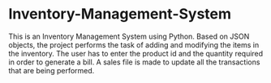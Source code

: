 # Inventory-Management-System
This is an Inventory Management System using Python. Based on JSON objects, the project performs the task of adding and modifying the items in the inventory. The user has to enter the product id and the quantity required in order to generate a bill.
A sales file is made to update all the transactions that are being performed.
